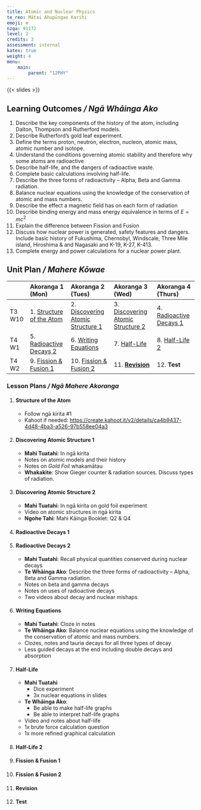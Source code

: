 ```yaml
---
title: Atomic and Nuclear Physics
te_reo: Mātai Ahupūngao Karihi
emoji: ☢️
nzqa: 91172
level: 2
credits: 3
assessment: internal
katex: true
weight: 4
menu:
    main:
        parent: "12PHY"
---
```


<!-- TODO: Relate the motion of alpha particles to interactions with the air -->
<!-- TODO: Ensure deflections are due to hold gold foil, not due to bumping into air molecules -->
<!-- TODO: Specify gold thickness must be small so that particles are able to pass through -->

{{< slides >}}

## Learning Outcomes _/ Ngā Whāinga Ako_ 

1. Describe the key components of the history of the atom, including Dalton, Thompson and Rutherford models.
2. Describe Rutherford’s gold leaf experiment.
3. Define the terms proton, neutron, electron, nucleon, atomic mass, atomic number and isotope.
4. Understand the conditions governing atomic stability and therefore why some atoms are radioactive
5. Describe half-life, and the dangers of radioactive waste.
6. Complete basic calculations involving half-life.
7. Describe the three forms of radioactivity – Alpha, Beta and Gamma radiation.
8. Balance nuclear equations using the knowledge of the conservation of atomic and mass numbers.
9. Describe the effect a magnetic field has on each form of radiation
10. Describe binding energy and mass energy equivalence in terms of $E=mc^{2}$
11. Explain the difference between Fission and Fusion
12. Discuss how nuclear power is generated, safety features and dangers. Include basic history of Fukushima, Chernobyl, Windscale, Three Mile island, Hiroshima & and Nagasaki and K-19, K-27, K-413.
13. Complete energy and power calculations for a nuclear power plant.


## Unit Plan _/ Mahere Kōwae_ 

|        | Akoranga 1 (Mon)                                   | Akoranga 2 (Tues)                                                    | Akoranga 3 (Wed)                                                     | Akoranga 4 (Thurs)                               |
|:-------|:---------------------------------------------------|:---------------------------------------------------------------------|:---------------------------------------------------------------------|:-------------------------------------------------|
| T3 W10 | 1. [Structure of the Atom](#structure-of-the-atom) | 2. [Discovering Atomic Structure 1](#discovering-atomic-structure-1) | 3. [Discovering Atomic Structure 2](#discovering-atomic-structure-2) | 4. [Radioactive Decays 1](#radioactive-decays-1) |
| T4 W1  | 5. [Radioactive Decays 2](#radioactive-decays-2)   | 6. [Writing Equations](#writing-equations)                           | 7. [Half-Life](#half-life)                                           | 8. [Half-Life 2](#half-life-2)                   |
| T4 W2  | 9. [Fission & Fusion 1](#fission--fusion-1)        | 10. [Fission & Fusion 2](#fission--fusion-2)                         | 11. [__Revision__](#__revision__)                                    | 12. __Test__                                     |

### Lesson Plans _/ Ngā Mahere Akoranga_ 

1. #### Structure of the Atom
    - Follow ngā kirita #1
    - Kahoot if needed: https://create.kahoot.it/v2/details/ca4b9437-4d48-4ba3-a526-97b558ee04a3
2. #### Discovering Atomic Structure 1
    - __Mahi Tuatahi__: In ngā kirita
    - Notes on atomic models and their history
    - Notes on _Gold Foil_ whakamātau
    - __Whakakite__: Show Gieger counter & radiation sources. Discuss types of radiation.
3. #### Discovering Atomic Structure 2
    - __Mahi Tuatahi__: In ngā kirita on gold foil experiment
    - Video on atomic structures in ngā kirita
    - __Ngohe Tahi__: Mahi Kāinga Booklet: Q2 & Q4
4. #### Radioactive Decays 1
5. #### Radioactive Decays 2
    - __Mahi Tuatahi__: Recall physical quantities conserved during nuclear decays
    - __Te Whāinga Ako__: Describe the three forms of radioactivity – Alpha, Beta and Gamma radiation.
    - Notes on beta and gamma decays
    - Notes on uses of radioactive decays
    - Two videos about decay and nuclear mishaps
6. #### Writing Equations
    - __Mahi Tuatahi__: Cloze in notes
    - __Te Whāinga Ako__: Balance nuclear equations using the knowledge of the conservation of atomic and mass numbers.
    - Clozes, notes and tauria decays for all three types of decay
    - Less guided decays at the end including double decays and absorption
7. #### Half-Life
    - __Mahi Tuatahi__
        - Dice experiment
        - 3x nuclear equations in slides
    - __Te Whāinga Ako__:
        - Be able to make half-life graphs
        - Be able to interpret half-life graphs
    - Video and notes about half-life
    - 1x brute force calculation question
    - 1x more refined graphical calculation
8. #### Half-Life 2
9. #### Fission & Fusion 1
10. #### Fission & Fusion 2
11. #### __Revision__
12. #### __Test__
